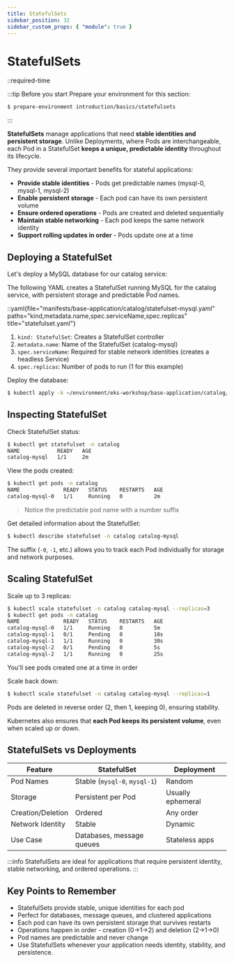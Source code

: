 ```yaml
---
title: StatefulSets
sidebar_position: 32
sidebar_custom_props: { "module": true }
---
```


# StatefulSets

::required-time

:::tip Before you start
Prepare your environment for this section:

```bash timeout=300 wait=10
$ prepare-environment introduction/basics/statefulsets
```

:::

**StatefulSets** manage applications that need **stable identities and persistent storage**. Unlike Deployments, where Pods are interchangeable, each Pod in a StatefulSet **keeps a unique, predictable identity** throughout its lifecycle.

They provide several important benefits for stateful applications:
- **Provide stable identities** - Pods get predictable names (mysql-0, mysql-1, mysql-2)
- **Enable persistent storage** - Each pod can have its own persistent volume
- **Ensure ordered operations** - Pods are created and deleted sequentially
- **Maintain stable networking** - Each pod keeps the same network identity
- **Support rolling updates in order** - Pods update one at a time

## Deploying a StatefulSet

Let's deploy a MySQL database for our catalog service:

The following YAML creates a StatefulSet running MySQL for the catalog service, with persistent storage and predictable Pod names.

::yaml{file="manifests/base-application/catalog/statefulset-mysql.yaml" paths="kind,metadata.name,spec.serviceName,spec.replicas" title="statefulset.yaml"}

1. `kind: StatefulSet`: Creates a StatefulSet controller
2. `metadata.name`: Name of the StatefulSet (catalog-mysql)
3. `spec.serviceName`: Required for stable network identities (creates a headless Service)
4. `spec.replicas`: Number of pods to run (1 for this example)

Deploy the database:
```bash
$ kubectl apply -k ~/environment/eks-workshop/base-application/catalog/
```

## Inspecting StatefulSet

Check StatefulSet status:
```bash
$ kubectl get statefulset -n catalog
NAME            READY   AGE
catalog-mysql   1/1     2m
```

View the pods created:
```bash
$ kubectl get pods -n catalog
NAME              READY   STATUS    RESTARTS   AGE
catalog-mysql-0   1/1     Running   0          2m
```
> Notice the predictable pod name with a number suffix

Get detailed information about the StatefulSet:
```bash
$ kubectl describe statefulset -n catalog catalog-mysql
```

The suffix (`-0`, `-1`, etc.) allows you to track each Pod individually for storage and network purposes.

## Scaling StatefulSet

Scale up to 3 replicas:
```bash
$ kubectl scale statefulset -n catalog catalog-mysql --replicas=3
$ kubectl get pods -n catalog
NAME              READY   STATUS    RESTARTS   AGE
catalog-mysql-0   1/1     Running   0          5m
catalog-mysql-1   0/1     Pending   0          10s
catalog-mysql-1   1/1     Running   0          30s
catalog-mysql-2   0/1     Pending   0          5s
catalog-mysql-2   1/1     Running   0          25s
```
You'll see pods created one at a time in order

Scale back down:
```bash
$ kubectl scale statefulset -n catalog catalog-mysql --replicas=1
```

Pods are deleted in reverse order (2, then 1, keeping 0), ensuring stability.

Kubernetes also ensures that **each Pod keeps its persistent volume**, even when scaled up or down.

## StatefulSets vs Deployments
| Feature           | StatefulSet                   | Deployment        |
| ----------------- | ----------------------------- | ----------------- |
| Pod Names         | Stable (`mysql-0`, `mysql-1`) | Random            |
| Storage           | Persistent per Pod            | Usually ephemeral |
| Creation/Deletion | Ordered                       | Any order         |
| Network Identity  | Stable                        | Dynamic           |
| Use Case          | Databases, message queues     | Stateless apps    |

:::info
StatefulSets are ideal for applications that require persistent identity, stable networking, and ordered operations.
:::

## Key Points to Remember

* StatefulSets provide stable, unique identities for each pod
* Perfect for databases, message queues, and clustered applications
* Each pod can have its own persistent storage that survives restarts
* Operations happen in order - creation (0→1→2) and deletion (2→1→0)
* Pod names are predictable and never change
* Use StatefulSets whenever your application needs identity, stability, and persistence.